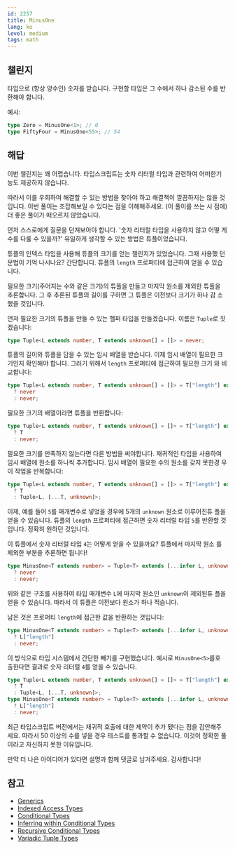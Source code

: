 ```yaml
---
id: 2257
title: MinusOne
lang: ko
level: medium
tags: math
---
```


## 챌린지

타입으로 (항상 양수인) 숫자를 받습니다. 구현할 타입은 그 수에서 하나 감소된 수를
반환해야 합니다.

예시:

```typescript
type Zero = MinusOne<1>; // 0
type FiftyFour = MinusOne<55>; // 54
```

## 해답

이번 챌린지는 꽤 어렵습니다. 타입스크립트는 숫자 리터럴 타입과 관련하여 어떠한기
능도 제공하지 않습니다.

따라서 이를 우회하여 해결할 수 있는 방법을 찾아야 하고 해결책이 깔끔하지는 않을
것입니다. 이번 풀이는 조잡해보일 수 있다는 점을 이해해주세요. (이 풀이를 쓰는 시
점에) 더 좋은 풀이가 떠오르지 않았습니다.

먼저 스스로에게 질문을 던져보아야 합니다. '숫자 리터럴 타입을 사용하지 않고 어떻
게 수를 다룰 수 있을까?' 유일하게 생각할 수 있는 방법은 튜플이었습니다.

튜플의 인덱스 타입을 사용해 튜플의 크기를 얻는 챌린지가 있었습니다. 그때 사용했
던 문법이 기억 나시나요? 간단합니다. 튜플의 `length` 프로퍼티에 접근하여 얻을 수
있습니다.

필요한 크기(주어지는 수와 같은 크기)의 튜플을 만들고 마지막 원소를 제외한 튜플을
추론합니다. 그 후 추론된 튜플의 길이를 구하면 그 튜플은 이전보다 크기가 하나 감
소했을 것입니다.

먼저 필요한 크기의 튜플을 만들 수 있는 헬퍼 타입을 만들겠습니다. 이름은
`Tuple`로 짓겠습니다:

```typescript
type Tuple<L extends number, T extends unknown[] = []> = never;
```

튜플의 길이와 튜플을 담을 수 있는 임시 배열을 받습니다. 이제 임시 배열이 필요한
크기인지 확인해야 합니다. 그러기 위해서 `length` 프로퍼티에 접근하여 필요한 크기
와 비교합니다:

```typescript
type Tuple<L extends number, T extends unknown[] = []> = T["length"] extends L
  ? never
  : never;
```

필요한 크기의 배열이라면 튜플을 반환합니다:

```typescript
type Tuple<L extends number, T extends unknown[] = []> = T["length"] extends L
  ? T
  : never;
```

필요한 크기를 만족하지 않는다면 다른 방법을 써야합니다. 재귀적인 타입을 사용하여
임시 배열에 원소를 하나씩 추가합니다. 임시 배열이 필요한 수의 원소를 갖지 못한경
우 이 작업을 반복합니다:

```typescript
type Tuple<L extends number, T extends unknown[] = []> = T["length"] extends L
  ? T
  : Tuple<L, [...T, unknown]>;
```

이제, 예를 들어 `5`를 매개변수로 넣었을 경우에 5개의 `unknown` 원소로 이루어진튜
플을 얻을 수 있습니다. 튜플의 `length` 프로퍼티에 접근하면 숫자 리터럴 타입
`5`를 반환할 것입니다. 정확히 원하던 것입니다.

이 튜플에서 숫자 리터럴 타입 `4`는 어떻게 얻을 수 있을까요? 튜플에서 마지막 원소
를 제외한 부분을 추론하면 됩니다!

```typescript
type MinusOne<T extends number> = Tuple<T> extends [...infer L, unknown]
  ? never
  : never;
```

위와 같은 구조를 사용하여 타입 매개변수 `L`에 마지막 원소인 `unknown`이 제외된튜
플을 얻을 수 있습니다. 따라서 이 튜플은 이전보다 원소가 하나 적습니다.

남은 것은 프로퍼티 `length`에 접근한 값을 반환하는 것입니다:

```typescript
type MinusOne<T extends number> = Tuple<T> extends [...infer L, unknown]
  ? L["length"]
  : never;
```

이 방식으로 타입 시스템에서 간단한 빼기를 구현했습니다. 예시로 `MinusOne<5>`를호
출한다면 결과로 숫자 리터럴 `4`를 얻을 수 있습니다.

```typescript
type Tuple<L extends number, T extends unknown[] = []> = T["length"] extends L
  ? T
  : Tuple<L, [...T, unknown]>;
type MinusOne<T extends number> = Tuple<T> extends [...infer L, unknown]
  ? L["length"]
  : never;
```

최근 타입스크립트 버전에서는 재귀적 호출에 대한 제약이 추가 됐다는 점을 감안해주
세요. 따라서 50 이상의 수를 넣을 경우 테스트를 통과할 수 없습니다. 이것이 정확한
풀이라고 자신하지 못한 이유입니다.

만약 더 나은 아이디어가 있다면 설명과 함께 댓글로 남겨주세요. 감사합니다!

## 참고

- [Generics](https://www.typescriptlang.org/docs/handbook/2/generics.html)
- [Indexed Access Types](https://www.typescriptlang.org/docs/handbook/2/indexed-access-types.html)
- [Conditional Types](https://www.typescriptlang.org/docs/handbook/2/conditional-types.html)
- [Inferring within Conditional Types](https://www.typescriptlang.org/docs/handbook/2/conditional-types.html#inferring-within-conditional-types)
- [Recursive Conditional Types](https://www.typescriptlang.org/docs/handbook/release-notes/typescript-4-1.html#recursive-conditional-types)
- [Variadic Tuple Types](https://www.typescriptlang.org/docs/handbook/release-notes/typescript-4-0.html#variadic-tuple-types)
